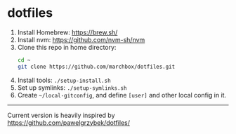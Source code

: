 # dotfiles

1. Install Homebrew: <https://brew.sh/>
2. Install nvm: <https://github.com/nvm-sh/nvm>
3. Clone this repo in home directory:
    ```sh
    cd ~
    git clone https://github.com/marchbox/dotfiles.git
    ```
4. Install tools: `./setup-install.sh`
5. Set up symlinks: `./setup-symlinks.sh`
6. Create `~/local-gitconfig`, and define `[user]` and other local config in
   it.

---

Current version is heavily inspired by <https://github.com/pawelgrzybek/dotfiles/>

